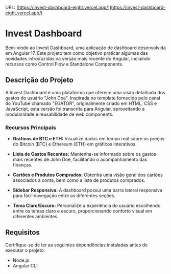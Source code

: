 URL: [https://invest-dashboard-eight.vercel.app/](https://invest-dashboard-eight.vercel.app/)

# Invest Dashboard

Bem-vindo ao Invest Dashboard, uma aplicação de dashboard desenvolvida em Angular 17. Este projeto tem como objetivo praticar algumas das novidades introduzidas na versão mais recente do Angular, incluindo recursos como Control Flow e Standalone Components.

## Descrição do Projeto

A Invest Dashboard é uma plataforma que oferece uma visão detalhada dos gastos do usuário "John Doe". Inspirada no template fornecido pelo canal do YouTube chamado "EGATOR", originalmente criado em HTML, CSS e JavaScript, esta versão foi transcrita para Angular, aproveitando a modularidade e reusabilidade de web components.

### Recursos Principais

- **Gráficos de BTC e ETH:** Visualize dados em tempo real sobre os preços do Bitcoin (BTC) e Ethereum (ETH) em gráficos interativos.
  
- **Lista de Gastos Recentes:** Mantenha-se informado sobre os gastos mais recentes de John Doe, facilitando o acompanhamento das finanças.

- **Cartões e Produtos Comprados:** Obtenha uma visão geral dos cartões associados à conta, bem como a lista de produtos comprados.

- **Sidebar Responsiva:** A dashboard possui uma barra lateral responsiva para fácil navegação entre as diferentes seções.

- **Tema Claro/Escuro:** Personalize a experiência do usuário escolhendo entre os temas claro e escuro, proporcionando conforto visual em diferentes ambientes.

## Requisitos

Certifique-se de ter as seguintes dependências instaladas antes de executar o projeto:

- Node.js
- Angular CLI
